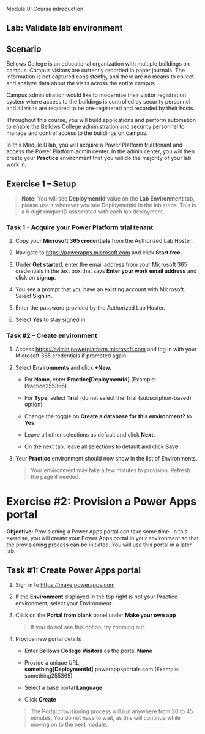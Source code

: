 
Module 0: Course introduction

## Lab: Validate lab environment

Scenario
--------

Bellows College is an educational organization with multiple buildings on campus. Campus visitors are currently recorded in paper journals. The information is not captured consistently, and there are no means to collect and analyze data about the visits across the entire campus.

Campus administration would like to modernize their visitor registration system where access to the buildings is controlled by security personnel and all visits are required to be pre-registered and recorded by their hosts.

Throughout this course, you will build applications and perform automation to enable the Bellows College administration and security personnel to manage and control access to the buildings on campus.

In this Module 0 lab, you will acquire a Power Platform trial tenant and access the Power Platform admin center. In the admin center, you will then create your **Practice** environment that you will do the majority of your lab work in.

## Exercise 1 – Setup

  >**Note:** You will see **DeploymentId** value on the **Lab Environment** tab, please use it wherever you see DeploymentId in the lab steps. This is a 6 digit unique ID associated with each lab deployment.

### Task 1 - Acquire your Power Platform trial tenant

1. Copy your **Microsoft 365 credentials** from the Authorized Lab Hoster.

2. Navigate to <https://powerapps.microsoft.com> and click **Start free.**

3. Under **Get started**, enter the email address from your Microsoft 365 credentials in the text box that says **Enter your work email address** and click on **signup**.

4. You see a prompt that you have an existing account with Microsoft. Select **Sign in.**

5. Enter the password provided by the Authorized Lab Hoster. 

6. Select **Yes** to stay signed in.

### Task \#2 – Create environment

1.  Access <https://admin.powerplatform.microsoft.com> and log in with your Microsoft 365 credentials if prompted again.

2. Select **Environments** and click **+New.**

    - For **Name**, enter **Practice[DeploymentId]** (Example: Practice255365)
    
    - For **Type**, select **Trial** (do not select the Trial (subscription-based) option).
    
    - Change the toggle on **Create a database for this environment?** to **Yes.**
    
    - Leave all other selections as default and click **Next.**
    
    - On the next tab, leave all selections to default and click **Save.**

3. Your **Practice** environment should now show in the list of Environments. 

    > Your environment may take a few minutes to provision. Refresh the page if needed.

# Exercise \#2: Provision a Power Apps portal

**Objective:** Provisioning a Power Apps portal can take some time. In this exercise, you will create your Power Apps portal in your environment so that the provisioning process can be initiated. You will use this portal in a later lab.

## Task \#1: Create Power Apps portal

1.  Sign in to <https://make.powerapps.com>

2.  If the **Environment** displayed in the top right is not your Practice environment, select your Environment.

3.  Click on the **Portal from blank** panel under **Make your own app**

    > If you do not see this option, try zooming out.

4.  Provide new portal details

    -   Enter **Bellows College Visitors** as the portal **Name**

    -   Provide a unique URL; **something[DeploymentId]**.powerappsportals.com (Example: something255365)

    -   Select a base portal **Language**

    -   Click **Create**

    > The Portal provisioning process will run anywhere from 30 to 45 minutes. You do not have to wait, as this will continue while moving on to the next module.

